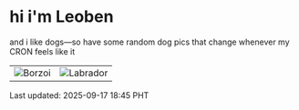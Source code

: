 # hi i'm Leoben

and i like dogs—so have some random dog pics that change whenever my CRON feels like it

|  |  |
|--------|----------|
| ![Borzoi](https://random-dog-vercel.vercel.app/api/random-borzoi?v=1758105915) | ![Labrador](https://random-dog-vercel.vercel.app/api/random-labrador?v=1758105915) |

Last updated: 2025-09-17 18:45 PHT
